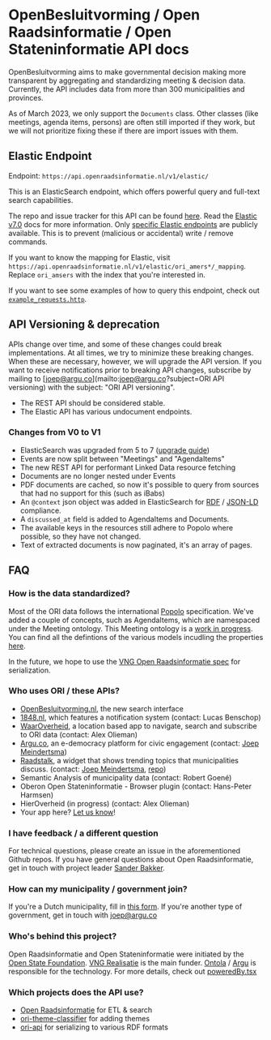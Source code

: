 # OpenBesluitvorming / Open Raadsinformatie / Open Stateninformatie API docs

OpenBesluitvorming aims to make governmental decision making more transparent
by aggregating and standardizing meeting & decision data.
Currently, the API includes data from more than 300 municipalities and provinces.

As of March 2023, we only support the `Documents` class.
Other classes (like meetings, agenda items, persons) are often still imported if they work, but we will not prioritize fixing these if there are import issues with them.

## Elastic Endpoint

Endpoint: `https://api.openraadsinformatie.nl/v1/elastic/`

This is an ElasticSearch endpoint, which offers powerful query and full-text search capabilities.

The repo and issue tracker for this API can be found [here](https://github.com/openstate/open-raadsinformatie).
Read the [Elastic v7.0](https://www.elastic.co/guide/en/elasticsearch/reference/7.0/index.html) docs for more information.
Only [specific Elastic endpoints](https://github.com/openstate/open-raadsinformatie/blob/master/deployment/endpoints/production.yaml) are publicly available.
This is to prevent (malicious or accidental) write / remove commands.

If you want to know the mapping for Elastic, visit `https://api.openraadsinformatie.nl/v1/elastic/ori_amers*/_mapping`. Replace `ori_amsers` with the index that you're interested in.

If you want to see some examples of how to query this endpoint, check out [`example_requests.http`](/example_requests.http).

## API Versioning & deprecation

APIs change over time, and some of these changes could break implementations.
At all times, we try to minimize these breaking changes.
When these are necessary, however, we will upgrade the API version.
If you want to receive notifications prior to breaking API changes, subscribe by mailing to [joep@argu.co](mailto:joep@argu.co?subject=ORI API versioning) with the subject: "ORI API versioning".

- The REST API should be considered stable.
- The Elastic API has various undocument endpoints.

### Changes from V0 to V1

- ElasticSearch was upgraded from 5 to 7 ([upgrade guide](https://www.elastic.co/guide/en/cloud/current/ec-upgrading-v7.html))
- Events are now split between "Meetings" and "AgendaItems"
- The new REST API for performant Linked Data resource fetching
- Documents are no longer nested under Events
- PDF documents are cached, so now it's possible to query from sources that had no support for this (such as iBabs)
- An `@context` json object was added in ElasticSearch for [RDF](https://www.w3.org/RDF/) / [JSON-LD](https://json-ld.org) compliance.
- A `discussed_at` field is added to AgendaItems and Documents.
- The available keys in the resources still adhere to Popolo where possible, so they have not changed.
- Text of extracted documents is now paginated, it's an array of pages.

## FAQ

### How is the data standardized?

Most of the ORI data follows the international [Popolo](https://www.popoloproject.com) specification.
We've added a couple of concepts, such as AgendaItems, which are namespaced under the Meeting ontology.
This Meeting ontology is a [work in progress](https://github.com/openstate/open-raadsinformatie/issues/127).
You can find all the defintions of the various models incudling the properties [here](https://github.com/openstate/open-raadsinformatie/tree/master/ocd_backend/models/definitions).

In the future, we hope to use the [VNG Open Raadsinformatie spec](https://github.com/VNG-Realisatie/Open-Raadsinformatie/) for serialization.

### Who uses ORI / these APIs?

- [OpenBesluitvorming.nl](https://openbesluitvorming.nl), the new search interface
- [1848.nl](https://1848.nl), which features a notification system (contact: Lucas Benschop)
- [WaarOverheid](https://waaroverheid.nl/), a location based app to navigate, search and subscribe to ORI data (contact: Alex Olieman)
- [Argu.co](https://argu.co), an e-democracy platform for civic engagement (contact: [Joep Meindertsma](mailto:joep@argu.co))
- [Raadstalk](https://www.vngrealisatie.nl/producten/raadstalk), a widget that shows trending topics that municipalities discuss. (contact: [Joep Meindertsma](mailto:joep@argu.co), [repo](https://github.com/ontola/raadstalk))
- Semantic Analysis of municipality data (contact: Robert Goené)
- Oberon Open Stateninformatie - Browser plugin (contact: Hans-Peter Harmsen)
- HierOverheid (in progress) (contact: Alex Olieman)
- Your app here? [Let us know](mailto:joep@ontola.io)!

### I have feedback / a different question

For technical questions, please create an issue in the aforementioned Github repos.
If you have general questions about Open Raadsinformatie, get in touch with project leader [Sander Bakker](mailto:sander.bakker@vng.nl).

### How can my municipality / government join?

If you're a Dutch municipality, fill in [this form](https://formulieren.vngrealisatie.nl/deelname_openraadsinformatie).
If you're another type of government, get in touch with [joep@argu.co](mailto:joep@argu.co)

### Who's behind this project?

Open Raadsinformatie and Open Stateninformatie were initiated by the [Open State Foundation](https://openstate.eu).
[VNG Realisatie](https://www.vngrealisatie.nl/producten/pilots-open-raadsinformatie) is the main funder.
[Ontola](https://ontola.io) / [Argu](https://argu.co) is responsible for the technology.
For more details, check out [poweredBy.tsx](https://github.com/ontola/openbesluitvorming/blob/master/front/src/poweredBy.tsx)

### Which projects does the API use?

- [Open Raadsinformatie](https://github.com/openstate/open-raadsinformatie/) for ETL & search
- [ori-theme-classifier](https://github.com/openstate/ori-theme-classifier) for adding themes
- [ori-api](https://github.com/ontola/ori_api/) for serializing to various RDF formats
